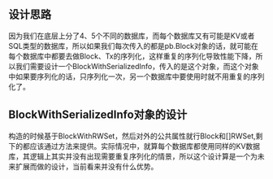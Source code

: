 ## 设计思路
因为我们在底层上分了4、5个不同的数据库，而每个数据库又有可能是KV或者SQL类型的数据库，所以如果我们每次传入的都是pb.Block对象的话，就可能在每个数据库中都要去做Block、Tx的序列化，这样重复的序列化导致性能下降，所以我们需要设计一个BlockWithSerializedInfo，传入的是这个对象，而这个对象中如果要序列化的话，只序列化一次，另一个数据库中要使用时就不用重复的序列化了。
## BlockWithSerializedInfo对象的设计
构造的时候基于BlockWithRWSet，然后对外的公共属性就行Block和[]RWSet,剩下的都应该通过方法来提供。实际情况中，就算每个数据库都使用同样的KV数据库，其逻辑上其实并没有出现需要重复序列化的情景，所以这个设计算是一个为未来扩展而做的设计，当前看来并没有什么优势。
